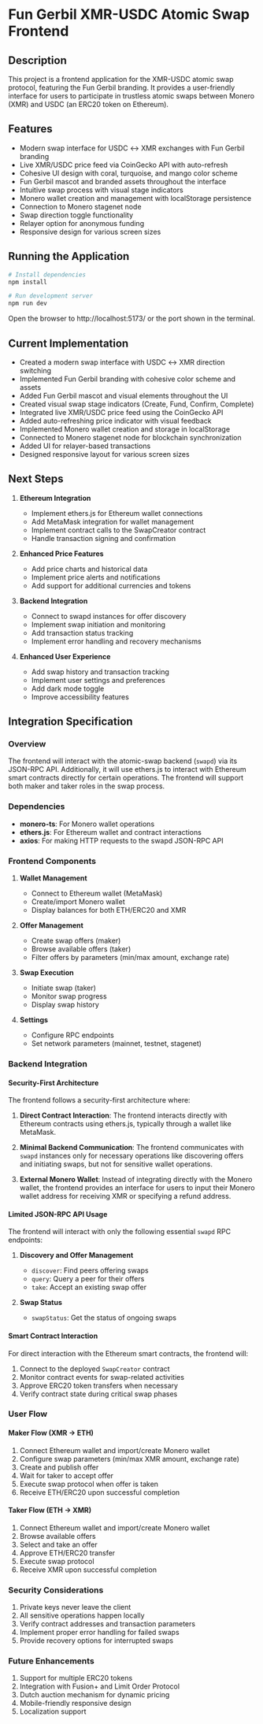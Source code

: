 # Fun Gerbil XMR-USDC Atomic Swap Frontend

## Description

This project is a frontend application for the XMR-USDC atomic swap protocol, featuring the Fun Gerbil branding. It provides a user-friendly interface for users to participate in trustless atomic swaps between Monero (XMR) and USDC (an ERC20 token on Ethereum).

## Features

- Modern swap interface for USDC ↔ XMR exchanges with Fun Gerbil branding
- Live XMR/USDC price feed via CoinGecko API with auto-refresh
- Cohesive UI design with coral, turquoise, and mango color scheme
- Fun Gerbil mascot and branded assets throughout the interface
- Intuitive swap process with visual stage indicators
- Monero wallet creation and management with localStorage persistence
- Connection to Monero stagenet node
- Swap direction toggle functionality
- Relayer option for anonymous funding
- Responsive design for various screen sizes

## Running the Application

```bash
# Install dependencies
npm install

# Run development server
npm run dev
```

Open the browser to http://localhost:5173/ or the port shown in the terminal.

## Current Implementation

- Created a modern swap interface with USDC ↔ XMR direction switching
- Implemented Fun Gerbil branding with cohesive color scheme and assets
- Added Fun Gerbil mascot and visual elements throughout the UI
- Created visual swap stage indicators (Create, Fund, Confirm, Complete)
- Integrated live XMR/USDC price feed using the CoinGecko API
- Added auto-refreshing price indicator with visual feedback
- Implemented Monero wallet creation and storage in localStorage
- Connected to Monero stagenet node for blockchain synchronization
- Added UI for relayer-based transactions
- Designed responsive layout for various screen sizes

## Next Steps

1. **Ethereum Integration**
   - Implement ethers.js for Ethereum wallet connections
   - Add MetaMask integration for wallet management
   - Implement contract calls to the SwapCreator contract
   - Handle transaction signing and confirmation

2. **Enhanced Price Features**
   - Add price charts and historical data
   - Implement price alerts and notifications
   - Add support for additional currencies and tokens

3. **Backend Integration**
   - Connect to swapd instances for offer discovery
   - Implement swap initiation and monitoring
   - Add transaction status tracking
   - Implement error handling and recovery mechanisms

4. **Enhanced User Experience**
   - Add swap history and transaction tracking
   - Implement user settings and preferences
   - Add dark mode toggle
   - Improve accessibility features

## Integration Specification

### Overview

The frontend will interact with the atomic-swap backend (`swapd`) via its JSON-RPC API. Additionally, it will use ethers.js to interact with Ethereum smart contracts directly for certain operations. The frontend will support both maker and taker roles in the swap process.

### Dependencies

- **monero-ts**: For Monero wallet operations
- **ethers.js**: For Ethereum wallet and contract interactions
- **axios**: For making HTTP requests to the swapd JSON-RPC API

### Frontend Components

1. **Wallet Management**
   - Connect to Ethereum wallet (MetaMask)
   - Create/import Monero wallet
   - Display balances for both ETH/ERC20 and XMR

2. **Offer Management**
   - Create swap offers (maker)
   - Browse available offers (taker)
   - Filter offers by parameters (min/max amount, exchange rate)

3. **Swap Execution**
   - Initiate swap (taker)
   - Monitor swap progress
   - Display swap history

4. **Settings**
   - Configure RPC endpoints
   - Set network parameters (mainnet, testnet, stagenet)

### Backend Integration

#### Security-First Architecture

The frontend follows a security-first architecture where:

1. **Direct Contract Interaction**: The frontend interacts directly with Ethereum contracts using ethers.js, typically through a wallet like MetaMask.

2. **Minimal Backend Communication**: The frontend communicates with `swapd` instances only for necessary operations like discovering offers and initiating swaps, but not for sensitive wallet operations.

3. **External Monero Wallet**: Instead of integrating directly with the Monero wallet, the frontend provides an interface for users to input their Monero wallet address for receiving XMR or specifying a refund address.

#### Limited JSON-RPC API Usage

The frontend will interact with only the following essential `swapd` RPC endpoints:

1. **Discovery and Offer Management**
   - `discover`: Find peers offering swaps
   - `query`: Query a peer for their offers
   - `take`: Accept an existing swap offer

2. **Swap Status**
   - `swapStatus`: Get the status of ongoing swaps

#### Smart Contract Interaction

For direct interaction with the Ethereum smart contracts, the frontend will:

1. Connect to the deployed `SwapCreator` contract
2. Monitor contract events for swap-related activities
3. Approve ERC20 token transfers when necessary
4. Verify contract state during critical swap phases

### User Flow

#### Maker Flow (XMR → ETH)

1. Connect Ethereum wallet and import/create Monero wallet
2. Configure swap parameters (min/max XMR amount, exchange rate)
3. Create and publish offer
4. Wait for taker to accept offer
5. Execute swap protocol when offer is taken
6. Receive ETH/ERC20 upon successful completion

#### Taker Flow (ETH → XMR)

1. Connect Ethereum wallet and import/create Monero wallet
2. Browse available offers
3. Select and take an offer
4. Approve ETH/ERC20 transfer
5. Execute swap protocol
6. Receive XMR upon successful completion

### Security Considerations

1. Private keys never leave the client
2. All sensitive operations happen locally
3. Verify contract addresses and transaction parameters
4. Implement proper error handling for failed swaps
5. Provide recovery options for interrupted swaps

### Future Enhancements

1. Support for multiple ERC20 tokens
2. Integration with Fusion+ and Limit Order Protocol
3. Dutch auction mechanism for dynamic pricing
4. Mobile-friendly responsive design
5. Localization support